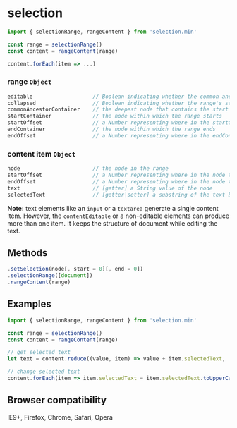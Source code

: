 # selection
```javascript
import { selectionRange, rangeContent } from 'selection.min'

const range = selectionRange()
const content = rangeContent(range)

content.forEach(item => ...)
```

### range `Object`

```javascript
editable                   // Boolean indicating whether the common ancestor is an editable element
collapsed                  // Boolean indicating whether the range's start and end are the same position
commonAncestorContainer    // the deepest node that contains the start and end nodes
startContainer             // the node within which the range starts
startOffset                // a Number representing where in the startContainer the range starts
endContainer               // the node within which the range ends
endOffset                  // a Number representing where in the endContainer the range ends
```

### content item `Object`

```javascript
node                       // the node in the range
startOffset                // a Number representing where in the node the range starts
endOffset                  // a Number representing where in the node the range ends
text                       // [getter] a String value of the node
selectedText               // [getter|setter] a substring of the text between offsets
```
**Note:** text elements like an `input` or a `textarea` generate a single content item. However, the `contentEditable` or a non-editable elements can produce more than one item. It keeps the structure of document while editing the text.

## Methods 
```javascript
.setSelection(node[, start = 0][, end = 0])
.selectionRange([document])
.rangeContent(range)
```

## Examples 
```javascript
import { selectionRange, rangeContent } from 'selection.min'

const range = selectionRange()
const content = rangeContent(range)

// get selected text
let text = content.reduce((value, item) => value + item.selectedText, '')

// change selected text
content.forEach(item => item.selectedText = item.selectedText.toUpperCase())
```

## Browser compatibility
IE9+, Firefox, Chrome, Safari, Opera
